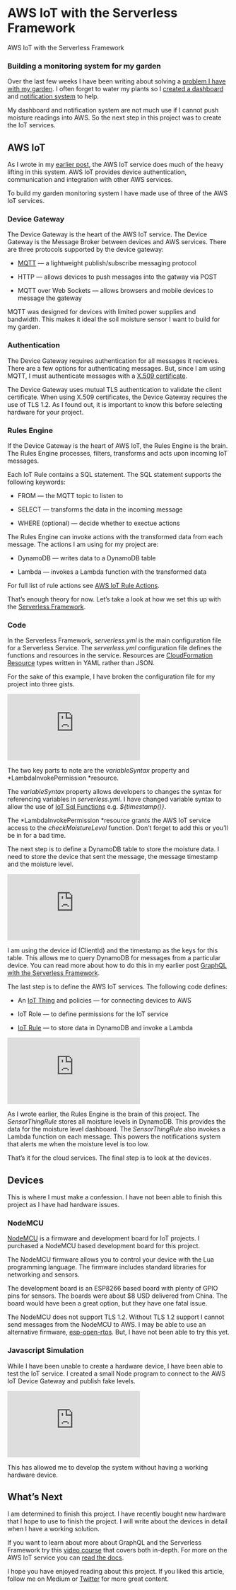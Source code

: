 
# AWS IoT with the Serverless Framework

AWS IoT with the Serverless Framework

### Building a monitoring system for my garden

Over the last few weeks I have been writing about solving a [problem I have with my garden](https://serverless.zone/serverless-architectures-9e23af71097a). I often forget to water my plants so I [created a dashboard](https://serverless.zone/graphql-with-the-serverless-framework-79924829a8ca) and [notification system](https://serverless.zone/slack-webhooks-with-the-serverless-framework-4c01bb3c1411) to help.

My dashboard and notification system are not much use if I cannot push moisture readings into AWS. So the next step in this project was to create the IoT services.

## AWS IoT

As I wrote in my [earlier post](https://serverless.zone/slack-webhooks-with-the-serverless-framework-4c01bb3c1411), the AWS IoT service does much of the heavy lifting in this system. AWS IoT provides device authentication, communication and integration with other AWS services.

To build my garden monitoring system I have made use of three of the AWS IoT services.

### Device Gateway

The Device Gateway is the heart of the AWS IoT service. The Device Gateway is the Message Broker between devices and AWS services. There are three protocols supported by the device gateway:

* [MQTT](http://mqtt.org/) — a lightweight publish/subscribe messaging protocol

* HTTP — allows devices to push messages into the gatway via POST

* MQTT over Web Sockets — allows browsers and mobile devices to message the gateway

MQTT was designed for devices with limited power supplies and bandwidth. This makes it ideal the soil moisture sensor I want to build for my garden.

### Authentication

The Device Gateway requires authentication for all messages it recieves. There are a few options for authenticating messages. But, since I am using MQTT, I must authenticate messages with a [X.509 certificate](http://docs.aws.amazon.com/iot/latest/developerguide/x509-certs.html).

The Device Gateway uses mutual TLS authentication to validate the client certificate. When using X.509 certificates, the Device Gateway requires the use of TLS 1.2. As I found out, it is important to know this before selecting hardware for your project.

### Rules Engine

If the Device Gateway is the heart of AWS IoT, the Rules Engine is the brain. The Rules Engine processes, filters, transforms and acts upon incoming IoT messages.

Each IoT Rule contains a SQL statement. The SQL statement supports the following keywords:

* FROM — the MQTT topic to listen to

* SELECT — transforms the data in the incoming message

* WHERE (optional) — decide whether to exectue actions

The Rules Engine can invoke actions with the transformed data from each message. The actions I am using for my project are:

* DynamoDB — writes data to a DynamoDB table

* Lambda — invokes a Lambda function with the transformed data

For full list of rule actions see [AWS IoT Rule Actions](http://docs.aws.amazon.com/iot/latest/developerguide/iot-rule-actions.html).

That’s enough theory for now. Let’s take a look at how we set this up with the [Serverless Framework](https://serverless.com/).

### Code

In the Serverless Framework, *serverless.yml* is the main configuration file for a Serverless Service. The *serverless.yml* configuration file defines the functions and resources in the service. Resources are [CloudFormation Resource](http://docs.aws.amazon.com/AWSCloudFormation/latest/UserGuide/aws-template-resource-type-ref.html) types written in YAML rather than JSON.

For the sake of this example, I have broken the configuration file for my project into three gists.

<iframe src="https://medium.com/media/64b23d30c2e3f9a4830026b44e28d475" frameborder=0></iframe>

The two key parts to note are the *variableSyntax* property and *LambdaInvokePermission *resource.

The *variableSyntax* property allows developers to changes the syntax for referencing variables in *serverless.yml*. I have changed variable syntax to allow the use of [IoT Sql Functions](http://docs.aws.amazon.com/iot/latest/developerguide/iot-sql-functions.html) e.g. *${timestamp()}*.

The *LambdaInvokePermission *resource grants the AWS IoT service access to the *checkMoistureLevel* function. Don’t forget to add this or you’ll be in for a bad time.

The next step is to define a DynamoDB table to store the moisture data. I need to store the device that sent the message, the message timestamp and the moisture level.

<iframe src="https://medium.com/media/45d7165973aaef1896f24f8506ccdc66" frameborder=0></iframe>

I am using the device id (ClientId) and the timestamp as the keys for this table. This allows me to query DynamoDB for messages from a particular device. You can read more about how to do this in my earlier post [GraphQL with the Serverless Framework](https://serverless.zone/graphql-with-the-serverless-framework-79924829a8ca).

The last step is to define the AWS IoT services. The following code defines:

* An [IoT Thing](http://docs.aws.amazon.com/iot/latest/developerguide/iot-thing-management.html) and policies — for connecting devices to AWS

* IoT Role — to define permissions for the IoT service

* [IoT Rule](http://docs.aws.amazon.com/iot/latest/developerguide/iot-rules.html) — to store data in DynamoDB and invoke a Lambda

<iframe src="https://medium.com/media/449fb1a3fba9386c42734bbf5ec16fac" frameborder=0></iframe>

As I wrote earlier, the Rules Engine is the brain of this project. The *SensorThingRule* stores all moisture levels in DynamoDB. This provides the data for the moisture level dashboard. The *SensorThingRule* also invokes a Lambda function on each message. This powers the notifications system that alerts me when the moisture level is too low.

That’s it for the cloud services. The final step is to look at the devices.

## Devices

This is where I must make a confession. I have not been able to finish this project as I have had hardware issues.

### NodeMCU

[NodeMCU](http://www.nodemcu.com/index_en.html) is a firmware and development board for IoT projects. I purchased a NodeMCU based development board for this project.

The NodeMCU firmware allows you to control your device with the Lua programming language. The firmware includes standard libraries for networking and sensors.

The development board is an ESP8266 based board with plenty of GPIO pins for sensors. The boards were about $8 USD delivered from China. The board would have been a great option, but they have one fatal issue.

The NodeMCU does not support TLS 1.2. Without TLS 1.2 support I cannot send messages from the NodeMCU to AWS. I may be able to use an alternative firmware, [esp-open-rtos](https://github.com/SuperHouse/esp-open-rtos). But, I have not been able to try this yet.

### Javascript Simulation

While I have been unable to create a hardware device, I have been able to test the IoT service. I created a small Node program to connect to the AWS IoT Device Gateway and publish fake levels.

<iframe src="https://medium.com/media/cd52af2f1efb27ac1a474bc4556f6156" frameborder=0></iframe>

This has allowed me to develop the system without having a working hardware device.

## What’s Next

I am determined to finish this project. I have recently bought new hardware that I hope to use to finish the project. I will write about the devices in detail when I have a working solution.

If you want to learn about more about GraphQL and the Serverless Framework try this [video course](https://acloud.guru/learn/serverless-with-graphql) that covers both in-depth. For more on the AWS IoT service you can [read the docs](https://aws.amazon.com/iot/how-it-works/).

I hope you have enjoyed reading about this project. If you liked this article, follow me on Medium or [Twitter](https://twitter.com/johncmckim) for more great content.
